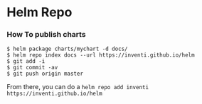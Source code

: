 # Helm Repo

### How To publish charts

```console
$ helm package charts/mychart -d docs/
$ helm repo index docs --url https://inventi.github.io/helm
$ git add -i
$ git commit -av
$ git push origin master
```

From there, you can do a `helm repo add inventi https://inventi.github.io/helm`
